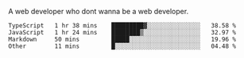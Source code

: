A web developer who dont wanna be a web developer.

<!--START_SECTION:waka-->

```text
TypeScript   1 hr 38 mins    █████████▓░░░░░░░░░░░░░░░   38.58 %
JavaScript   1 hr 24 mins    ████████▒░░░░░░░░░░░░░░░░   32.97 %
Markdown     50 mins         █████░░░░░░░░░░░░░░░░░░░░   19.96 %
Other        11 mins         █░░░░░░░░░░░░░░░░░░░░░░░░   04.48 %
```

<!--END_SECTION:waka-->
